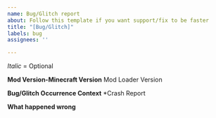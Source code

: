 ```yaml
---
name: Bug/Glitch report
about: Follow this template if you want support/fix to be faster
title: "[Bug/Glitch]"
labels: bug
assignees: ''

---
```


*Italic* = Optional

**Mod Version-Minecraft Version**
Mod Loader Version


**Bug/Glitch Occurrence Context**
*Crash Report


**What happened wrong**
